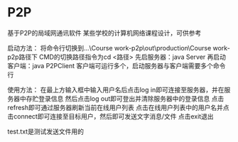 # P2P
基于P2P的局域网通讯软件
某些学校的计算机网络课程设计，可供参考

启动方法：
将命令行切换到...\Course work-p2p\out\production\Course work-p2p路径下
CMD的切换路径指令为cd <路径>
先启服务器：java Server
再启动客户端：java P2PClient
客户端可运行多个，启动服务器与客户端需要多个命令行

使用方法：
在最上方输入框中输入用户名后点击log in即可连接至服务器，并在服务器中存贮登录信息
然后点击log out即可登出并清除服务器中的登录信息
点击refresh即可通过服务器刷新当前在线用户列表
点击在线用户列表中的用户名并点击connect即可连接至目标用户，然后即可发送文字消息/文件
点击exit退出

test.txt是测试发送文件用的
